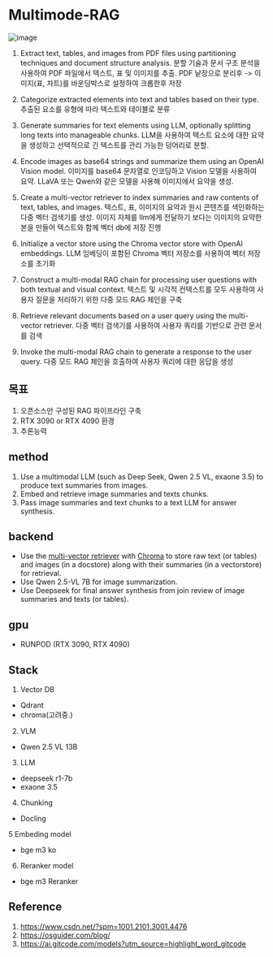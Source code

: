 

# Multimode-RAG

![image](https://github.com/user-attachments/assets/54825b8f-6339-4079-9bb3-da9a50a8bf3e)





1. Extract text, tables, and images from PDF files using partitioning techniques and document structure analysis.
분할 기술과 문서 구조 분석을 사용하여 PDF 파일에서 텍스트, 표 및 이미지를 추출. PDF 낱장으로 분리후 -> 이미지(표, 차트)를 바운딩박스로 설정하여 크롭한후 저장 

2. Categorize extracted elements into text and tables based on their type.
추출된 요소를 유형에 따라 텍스트와 테이블로 분류

3. Generate summaries for text elements using LLM, optionally splitting long texts into manageable chunks.
LLM을 사용하여 텍스트 요소에 대한 요약을 생성하고 선택적으로 긴 텍스트를 관리 가능한 덩어리로 분할. 

4. Encode images as base64 strings and summarize them using an OpenAI Vision model.
이미지를 base64 문자열로 인코딩하고 Vision 모델을 사용하여 요약. LLaVA 또는 Qwen와 같은 모델을 사용해 이미지에서 요약을 생성.

5. Create a multi-vector retriever to index summaries and raw contents of text, tables, and images.
텍스트, 표, 이미지의 요약과 원시 콘텐츠를 색인화하는 다중 벡터 검색기를 생성. 이미지 자체를 llm에게 전달하기 보다는 이미지의 요약한 본을 만들어 텍스트와 함께 벡터 db에 저장 진행

6. Initialize a vector store using the Chroma vector store with OpenAI embeddings.
LLM 임베딩이 포함된 Chroma 벡터 저장소를 사용하여 벡터 저장소를 초기화

7. Construct a multi-modal RAG chain for processing user questions with both textual and visual context.
텍스트 및 시각적 컨텍스트를 모두 사용하여 사용자 질문을 처리하기 위한 다중 모드 RAG 체인을 구축

8. Retrieve relevant documents based on a user query using the multi-vector retriever.
다중 벡터 검색기를 사용하여 사용자 쿼리를 기반으로 관련 문서를 검색

9. Invoke the multi-modal RAG chain to generate a response to the user query.
다중 모드 RAG 체인을 호출하여 사용자 쿼리에 대한 응답을 생성


## 목표
1. 오픈소스만 구성된 RAG 파이프라인 구축
2. RTX 3090 or RTX 4090 환경
3. 추론능력


## method

1. Use a multimodal LLM (such as Deep Seek, Qwen 2.5 VL, exaone 3.5) to produce text summaries from images.
2. Embed and retrieve image summaries and texts chunks.
3. Pass image summaries and text chunks to a text LLM for answer synthesis.

## backend

- Use the [multi-vector retriever](https://python.langchain.com/docs/modules/data_connection/retrievers/multi_vector) with [Chroma](https://www.trychroma.com/) to store raw text (or tables) and images (in a docstore) along with their summaries (in a vectorstore) for retrieval. 
- Use Qwen 2.5-VL 7B for image summarization.
- Use Deepseek for final answer synthesis from join review of image summaries and texts (or tables).

## gpu
- RUNPOD (RTX 3090, RTX 4090)


## Stack

1. Vector DB
- Qdrant
- chroma(고려중.)

2. VLM
- Qwen 2.5 VL 13B

3. LLM
- deepseek r1-7b
- exaone 3.5

4. Chunking
- Docling

5 Embeding model
- bge m3 ko

6. Reranker model
- bge m3 Reranker

## Reference 

1. https://www.csdn.net/?spm=1001.2101.3001.4476
2. https://osguider.com/blog/
3. https://ai.gitcode.com/models?utm_source=highlight_word_gitcode
